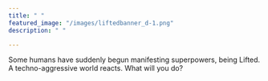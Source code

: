 ```yaml
---
title: " "
featured_image: "/images/liftedbanner_d-1.png"
description: " "

---
```

Some humans have suddenly begun manifesting superpowers, being Lifted. A techno-aggressive world reacts. What will you do? 